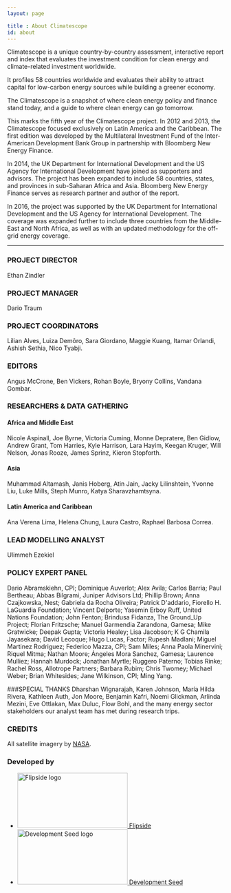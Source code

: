 ```yaml
---
layout: page

title : About Climatescope
id: about
---
```

Climatescope is a unique country-by-country assessment, interactive report and index that evaluates the investment condition for clean energy and climate-related investment worldwide.

It profiles 58 countries worldwide and evaluates their ability to attract capital for low-carbon energy sources while building a greener economy. 

The Climatescope is a snapshot of where clean energy policy and finance stand today, and a guide to where clean energy can go tomorrow.

This marks the fifth year of the Climatescope project. In 2012 and 2013, the Climatescope focused exclusively on Latin America and the Caribbean. The first edition was developed by the Multilateral Investment Fund of the Inter-American Development Bank Group in partnership with Bloomberg New Energy Finance. 

In 2014, the UK Department for International Development and the US Agency for International Development have joined as supporters and advisors. The project has been expanded to include 58 countries, states, and provinces in sub-Saharan Africa and Asia. Bloomberg New Energy Finance serves as research partner and author of the report.

In 2016, the project was supported by the UK Department for International Development and the US Agency for International Development. The coverage was expanded further to include three countries from the Middle-East and North Africa, as well as with an updated methodology for the off-grid energy coverage.

***

### PROJECT DIRECTOR
Ethan Zindler

### PROJECT MANAGER
Dario Traum 

### PROJECT COORDINATORS
Lilian Alves,
Luiza Demôro,
Sara Giordano,
Maggie Kuang,
Itamar Orlandi,
Ashish Sethia,
Nico Tyabji.

### EDITORS
Angus McCrone,
Ben Vickers,
Rohan Boyle,
Bryony Collins,
Vandana Gombar.


### RESEARCHERS & DATA GATHERING

#### Africa and Middle East
Nicole	Aspinall,
Joe	Byrne,
Victoria Cuming,
Monne	Depratere,
Ben	Gidlow,
Andrew Grant,
Tom	Harries,
Kyle	Harrison,
Lara	Hayim,
Keegan	Kruger,
Will	Nelson,
Jonas	Rooze,
James	Sprinz,
Kieron	Stopforth.

#### Asia
Muhammad	Altamash,
Janis	Hoberg,
Atin Jain,
Jacky	Lilinshtein,
Yvonne	Liu,
Luke	Mills,
Steph	Munro,
Katya	Sharavzhamtsyna.

#### Latin America and Caribbean
Ana Verena Lima,
Helena Chung,
Laura Castro,
Raphael Barbosa Correa.

### LEAD MODELLING ANALYST
Ulimmeh Ezekiel

### POLICY EXPERT PANEL
Dario Abramskiehn, CPI; Dominique	Auverlot; Alex	Avila; Carlos 	Barria;	Paul 	Bertheau; Abbas	Bilgrami, Juniper Advisors Ltd; Phillip	Brown; Anna	Czajkowska,	Nest; Gabriela da Rocha Oliveira; Patrick D'addario, Fiorello H. LaGuardia Foundation; Vincent Delporte;	Yasemin Erboy Ruff,	United Nations Foundation; John	Fenton;	 Brindusa Fidanza, The Ground_Up Project; Florian	Fritzsche; Manuel	Garmendia Zarandona, Gamesa; Mike	Gratwicke; Deepak 	Gupta; Victoria 	Healey;	Lisa 	Jacobson; K G Chamila	Jayasekara;	David	Lecoque;	Hugo	Lucas, Factor; Rupesh Madlani;	Miguel	Martinez Rodriguez;	Federico 	Mazza, CPI; Sam	Miles;	Anna Paola	Minervini; Riquel 	Mitma;	Nathan	Moore; Ángeles	Mora Sanchez, Gamesa; Laurence 	Mulliez; Hannah	Murdock; Jonathan Myrtle;	Ruggero	Paterno; Tobias	Rinke; Rachel 	Ross,	Allotrope Partners; Barbara Rubim; Chris Twomey;	Michael	Weber; Brian Whitesides; Jane Wilkinson, CPI; Ming Yang.

###SPECIAL THANKS
Dharshan Wignarajah,
Karen Johnson,
María Hilda Rivera,
Kathleen Auth,
Jon Moore,
Benjamin Kafri,
Noemi Glickman,
Arlinda Mezini,
Eve Ottlakan,
Max Duluc,
Flow Bohl,
and the many energy sector stakeholders our analyst team has met during research trips.

### CREDITS
All satellite imagery by [NASA](http://earthobservatory.nasa.gov/?eocn=topnav&eoci=logo).

<h3 class="hd-label adjacent-bottom">Developed by</h3>
<ul class="logo-list">
  <li>
    <a href="http://flipside.org/" title="Visit Flipside" target="_blank"><img width="256" height="128" alt="Flipside logo" src="{{ site.domain }}{{ site.path_prefix }}/assets/images/layout/credits-logo-flipside.png" /> <span>Flipside</span></a>
  </li>
  <li>
    <a href="http://developmentseed.org/" title="Visit Development Seed" target="_blank"><img width="256" height="128" alt="Development Seed logo" src="{{ site.domain }}{{ site.path_prefix }}/assets/images/layout/credits-logo-devseed.png" /> <span>Development Seed</span></a>
  </li>
</ul>
